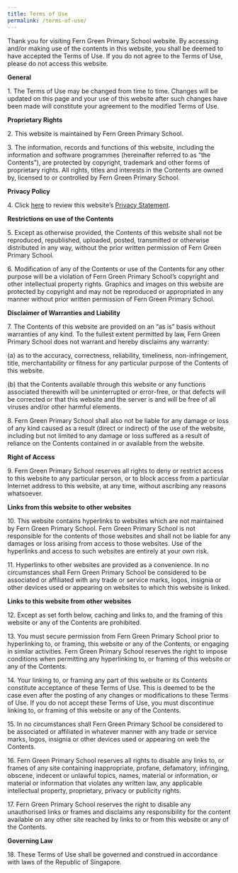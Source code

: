 ```yaml
---
title: Terms of Use
permalink: /terms-of-use/
---
```

Thank you for visiting Fern Green Primary School website. By accessing and/or making use of the contents in this website, you shall be deemed to have accepted the Terms of Use. If you do not agree to the Terms of Use, please do not access this website.

**General**

1\. The Terms of Use may be changed from time to time. Changes will be updated on this page and your use of this website after such changes have been made will constitute your agreement to the modified Terms of Use.

**Proprietary Rights**

2\. This website is maintained by Fern Green Primary School.

3\. The information, records and functions of this website, including the information and software programmes (hereinafter referred to as “the Contents”), are protected by copyright, trademark and other forms of proprietary rights. All rights, titles and interests in the Contents are owned by, licensed to or controlled by Fern Green Primary School.

**Privacy Policy**

4\. Click [here](https://staging.d2gy5n6sg9m6dk.amplifyapp.com/privacy/) to review this website’s [Privacy Statement](https://staging.d2gy5n6sg9m6dk.amplifyapp.com/privacy/).

**Restrictions on use of the Contents**

5\. Except as otherwise provided, the Contents of this website shall not be reproduced, republished, uploaded, posted, transmitted or otherwise distributed in any way, without the prior written permission of Fern Green Primary School.

6\. Modification of any of the Contents or use of the Contents for any other purpose will be a violation of Fern Green Primary School’s copyright and other intellectual property rights. Graphics and images on this website are protected by copyright and may not be reproduced or appropriated in any manner without prior written permission of Fern Green Primary School.

**Disclaimer of Warranties and Liability**

7\. The Contents of this website are provided on an “as is” basis without warranties of any kind. To the fullest extent permitted by law, Fern Green Primary School does not warrant and hereby disclaims any warranty:

(a) as to the accuracy, correctness, reliability, timeliness, non-infringement, title, merchantability or fitness for any particular purpose of the Contents of this website.

(b) that the Contents available through this website or any functions associated therewith will be uninterrupted or error-free, or that defects will be corrected or that this website and the server is and will be free of all viruses and/or other harmful elements.

8\. Fern Green Primary School shall also not be liable for any damage or loss of any kind caused as a result (direct or indirect) of the use of the website, including but not limited to any damage or loss suffered as a result of reliance on the Contents contained in or available from the website.

**Right of Access**

9\. Fern Green Primary School reserves all rights to deny or restrict access to this website to any particular person, or to block access from a particular Internet address to this website, at any time, without ascribing any reasons whatsoever.

**Links from this website to other websites**

10\. This website contains hyperlinks to websites which are not maintained by Fern Green Primary School. Fern Green Primary School is not responsible for the contents of those websites and shall not be liable for any damages or loss arising from access to those websites. Use of the hyperlinks and access to such websites are entirely at your own risk.

11\. Hyperlinks to other websites are provided as a convenience. In no circumstances shall Fern Green Primary School be considered to be associated or affiliated with any trade or service marks, logos, insignia or other devices used or appearing on websites to which this website is linked.

**Links to this website from other websites**

12\. Except as set forth below, caching and links to, and the framing of this website or any of the Contents are prohibited.

13\. You must secure permission from Fern Green Primary School prior to hyperlinking to, or framing, this website or any of the Contents, or engaging in similar activities. Fern Green Primary School reserves the right to impose conditions when permitting any hyperlinking to, or framing of this website or any of the Contents.

14\. Your linking to, or framing any part of this website or its Contents constitute acceptance of these Terms of Use. This is deemed to be the case even after the posting of any changes or modifications to these Terms of Use. If you do not accept these Terms of Use, you must discontinue linking to, or framing of this website or any of the Contents.

15\. In no circumstances shall Fern Green Primary School be considered to be associated or affiliated in whatever manner with any trade or service marks, logos, insignia or other devices used or appearing on web the Contents.

16\. Fern Green Primary School reserves all rights to disable any links to, or frames of any site containing inappropriate, profane, defamatory, infringing, obscene, indecent or unlawful topics, names, material or information, or material or information that violates any written law, any applicable intellectual property, proprietary, privacy or publicity rights.

17\. Fern Green Primary School reserves the right to disable any unauthorised links or frames and disclaims any responsibility for the content available on any other site reached by links to or from this website or any of the Contents.

**Governing Law**

18\. These Terms of Use shall be governed and construed in accordance with laws of the Republic of Singapore.
